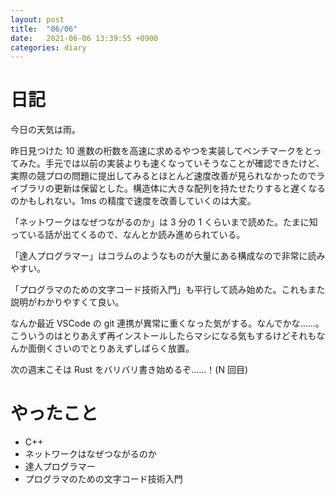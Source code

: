 ```yaml
---
layout: post
title:  "06/06"
date:   2021-06-06 13:39:55 +0900
categories: diary
---
```

# 日記

今日の天気は雨。

昨日見つけた 10 進数の桁数を高速に求めるやつを実装してベンチマークをとってみた。手元では以前の実装よりも速くなっていそうなことが確認できたけど、実際の競プロの問題に提出してみるとほとんど速度改善が見られなかったのでライブラリの更新は保留とした。構造体に大きな配列を持たせたりすると遅くなるのかもしれない。1ms の精度で速度を改善していくのは大変。

「ネットワークはなぜつながるのか」は 3 分の 1 くらいまで読めた。たまに知っている話が出てくるので、なんとか読み進められている。

「達人プログラマー」はコラムのようなものが大量にある構成なので非常に読みやすい。

「プログラマのための文字コード技術入門」も平行して読み始めた。これもまた説明がわかりやすくて良い。

なんか最近 VSCode の git 連携が異常に重くなった気がする。なんでかな......。こういうのはとりあえず再インストールしたらマシになる気もするけどそれもなんか面倒くさいのでとりあえずしばらく放置。

次の週末こそは Rust をバリバリ書き始めるぞ......！(N 回目)

# やったこと

- C++
- ネットワークはなぜつながるのか
- 達人プログラマー
- プログラマのための文字コード技術入門